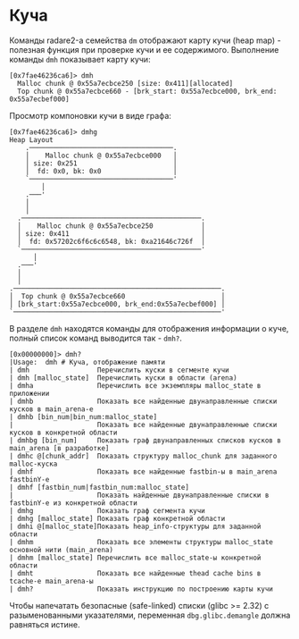# Куча

Команды radare2-а семейства `dm` отображают карту кучи (heap map) - полезная функция при проверке кучи и ее содержимого. Выполнение команды `dmh` показывает карту кучи:

```
[0x7fae46236ca6]> dmh
  Malloc chunk @ 0x55a7ecbce250 [size: 0x411][allocated]
  Top chunk @ 0x55a7ecbce660 - [brk_start: 0x55a7ecbce000, brk_end: 0x55a7ecbef000]
```

Просмотр компоновки кучи в виде графа:

```
[0x7fae46236ca6]> dmhg
Heap Layout
    .────────────────────────────────────.
    │    Malloc chunk @ 0x55a7ecbce000   │
    │ size: 0x251                        │
    │  fd: 0x0, bk: 0x0                  │
    `────────────────────────────────────'
        │
    .───'
    │
    │
  .─────────────────────────────────────────────.
  │    Malloc chunk @ 0x55a7ecbce250            │
  │ size: 0x411                                 │
  │  fd: 0x57202c6f6c6c6548, bk: 0xa21646c726f  │
  `─────────────────────────────────────────────'
      │
  .───'
  │
  │
.────────────────────────────────────────────────────.
│  Top chunk @ 0x55a7ecbce660                        │
│ [brk_start:0x55a7ecbce000, brk_end:0x55a7ecbef000] │
`────────────────────────────────────────────────────'
```

В разделе `dmh` находятся команды для отображения информации о куче, полный список команд выводится так - `dmh?`.

```
[0x00000000]> dmh?
|Usage:  dmh # Куча, отображение памяти
| dmh                 Перечислить куски в сегменте кучи
| dmh [malloc_state]  Перечислить куски в области (arena)
| dmha                Перечислить все экземпляры malloc_state в приложении
| dmhb                Показать все найденные двунаправленные списки кусков в main_arena-е
| dmhb [bin_num|bin_num:malloc_state]
|                     Показать все найденные двунаправленные списки кусков в конкретной области
| dmhbg [bin_num]     Показать граф двунаправленных списков кусков в main_arena [в разработке]
| dmhc @[chunk_addr]  Показать структуру malloc_chunk для заданного malloc-куска
| dmhf                Показать все найденные fastbin-ы в main_arena fastbinY-е
| dmhf [fastbin_num|fastbin_num:malloc_state]
|                     Показать найденные двунаправленные списки в fastbinY-е из конкретной области
| dmhg                Показать граф сегмента кучи
| dmhg [malloc_state] Показать граф конкретной области
| dmhi @[malloc_state]Показать heap_info-структуры для заданной области
| dmhm                Показать все элементы структуры malloc_state основной нити (main_arena)
| dmhm [malloc_state] Перечислить все malloc_state-ы конкретной области
| dmht                Показать все найденные thead cache bins в tcache-е main_arena-ы
| dmh?                Показать инструкцию по построению карты кучи
```

Чтобы напечатать безопасные (safe-linked) списки (glibc >= 2.32) с разыменованными указателями, переменная `dbg.glibc.demangle` должна равняться истине.
